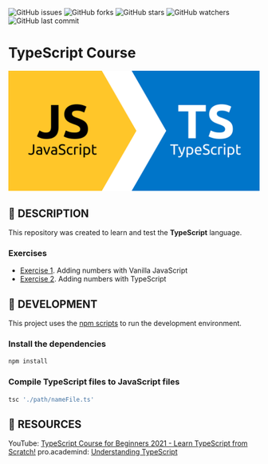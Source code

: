 ![GitHub issues](https://img.shields.io/github/issues/beatrizsmerino/typescript-course)
![GitHub forks](https://img.shields.io/github/forks/beatrizsmerino/typescript-course)
![GitHub stars](https://img.shields.io/github/stars/beatrizsmerino/typescript-course)
![GitHub watchers](https://img.shields.io/github/watchers/beatrizsmerino/typescript-course)
![GitHub last commit](https://img.shields.io/github/last-commit/beatrizsmerino/typescript-course)

# TypeScript Course

![Typescript Course](README/images/typescript-course.svg)

## 📌 DESCRIPTION

This repository was created to learn and test the **TypeScript** language.

### Exercises

-   [Exercise 1](exercise-1/README.md). Adding numbers with Vanilla JavaScript
-   [Exercise 2](exercise-2/README.md). Adding numbers with TypeScript

## 📌 DEVELOPMENT

This project uses the [npm scripts](https://docs.npmjs.com/cli/scripts) to run the development environment.

### Install the dependencies

```bash
npm install
```

### Compile TypeScript files to JavaScript files

```bash
tsc './path/nameFile.ts'
```

## 📌 RESOURCES

YouTube: [TypeScript Course for Beginners 2021 - Learn TypeScript from Scratch!](https://www.youtube.com/watch?v=BwuLxPH8IDs)
pro.academind: [Understanding TypeScript](https://pro.academind.com/p/understanding-typescript)